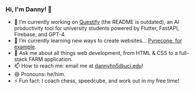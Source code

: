 ### Hi, I'm Danny! 👋

- 🔭 I’m currently working on [Questify](https://github.com/CodingPenguin/questify) (the README is outdated), an AI productivity tool for university students powered by Flutter, FastAPI, Firebase, and GPT-4.
- 🌱 I’m currently learning new ways to create websites... [Pynecone, for example](https://pynecone.io/).
- 💬 Ask me about all things web development, from HTML & CSS to a full-stack FARM application.
- 📫 How to reach me: email me at dannyhn5@uci.edu!
- 😄 Pronouns: he/him.
- ⚡ Fun fact: I coach chess, speedcube, and work out in my free time! 
